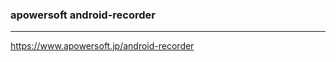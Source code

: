 ### apowersoft android-recorder
---
https://www.apowersoft.jp/android-recorder

```
```

```
```

```
```


